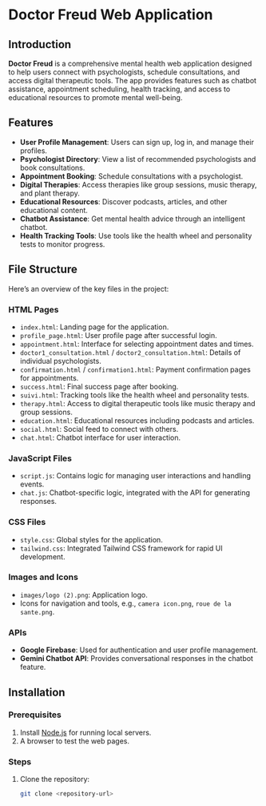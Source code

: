 # Doctor Freud Web Application

## Introduction

**Doctor Freud** is a comprehensive mental health web application designed to help users connect with psychologists, schedule consultations, and access digital therapeutic tools. The app provides features such as chatbot assistance, appointment scheduling, health tracking, and access to educational resources to promote mental well-being.

## Features

- **User Profile Management**: Users can sign up, log in, and manage their profiles.
- **Psychologist Directory**: View a list of recommended psychologists and book consultations.
- **Appointment Booking**: Schedule consultations with a psychologist.
- **Digital Therapies**: Access therapies like group sessions, music therapy, and plant therapy.
- **Educational Resources**: Discover podcasts, articles, and other educational content.
- **Chatbot Assistance**: Get mental health advice through an intelligent chatbot.
- **Health Tracking Tools**: Use tools like the health wheel and personality tests to monitor progress.

## File Structure

Here’s an overview of the key files in the project:

### HTML Pages
- `index.html`: Landing page for the application.
- `profile_page.html`: User profile page after successful login.
- `appointment.html`: Interface for selecting appointment dates and times.
- `doctor1_consultation.html` / `doctor2_consultation.html`: Details of individual psychologists.
- `confirmation.html` / `confirmation1.html`: Payment confirmation pages for appointments.
- `success.html`: Final success page after booking.
- `suivi.html`: Tracking tools like the health wheel and personality tests.
- `therapy.html`: Access to digital therapeutic tools like music therapy and group sessions.
- `education.html`: Educational resources including podcasts and articles.
- `social.html`: Social feed to connect with others.
- `chat.html`: Chatbot interface for user interaction.
  
### JavaScript Files
- `script.js`: Contains logic for managing user interactions and handling events.
- `chat.js`: Chatbot-specific logic, integrated with the API for generating responses.

### CSS Files
- `style.css`: Global styles for the application.
- `tailwind.css`: Integrated Tailwind CSS framework for rapid UI development.

### Images and Icons
- `images/logo (2).png`: Application logo.
- Icons for navigation and tools, e.g., `camera icon.png`, `roue de la sante.png`.

### APIs
- **Google Firebase**: Used for authentication and user profile management.
- **Gemini Chatbot API**: Provides conversational responses in the chatbot feature.

## Installation

### Prerequisites
1. Install [Node.js](https://nodejs.org) for running local servers.
2. A browser to test the web pages.

### Steps
1. Clone the repository:
   ```bash
   git clone <repository-url>
